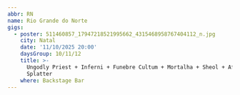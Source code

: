 ```yaml
---
abbr: RN
name: Rio Grande do Norte
gigs:
  - poster: 511460857_17947218521995662_4315468958767404112_n.jpg
    city: Natal
    date: '11/10/2025 20:00'
    daysGroup: 10/11/12
    title: >-
      Ungodly Priest + Inferni + Funebre Cultum + Mortalha + Sheol + Afterbleed
      Splatter
    where: Backstage Bar
---
```


